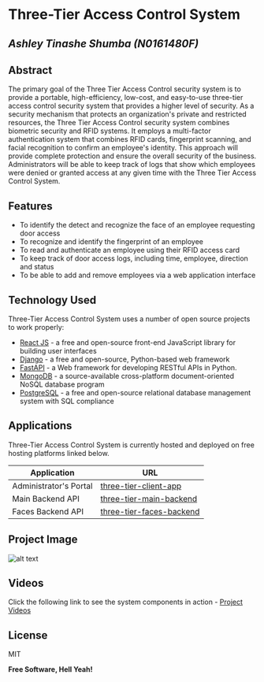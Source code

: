 # Three-Tier Access Control System
## _Ashley Tinashe Shumba (N0161480F)_

## Abstract

The primary goal of the Three Tier Access Control security system is to provide a portable, high-efficiency, low-cost, and easy-to-use three-tier access control security system that provides a higher level of security.  As a security mechanism that protects an organization's private and restricted resources, the Three Tier Access Control security system combines biometric security and RFID systems. It employs a multi-factor authentication system that combines RFID cards, fingerprint scanning, and facial recognition to confirm an employee's identity. This approach will provide complete protection and ensure the overall security of the business. Administrators will be able to keep track of logs that show which employees were denied or granted access at any given time with the Three Tier Access Control System. 


## Features

- To identify the detect and recognize the face of an employee requesting door access
- To recognize and identify the fingerprint of an employee 
- To read and authenticate an employee using their RFID access card
- To keep track of door access logs, including time, employee, direction and status
- To be able to add and remove employees via a web application interface



## Technology Used

Three-Tier Access Control System uses a number of open source projects to work properly:

- [React JS] - a free and open-source front-end JavaScript library for building user interfaces
- [Django] - a free and open-source, Python-based web framework
- [FastAPI] - a Web framework for developing RESTful APIs in Python.
- [MongoDB] - a source-available cross-platform document-oriented NoSQL database program
- [PostgreSQL] - a free and open-source relational database management system with SQL compliance

## Applications

Three-Tier Access Control System is currently hosted and deployed on free hosting platforms linked below.

| Application | URL |
| ------ | ------ |
| Administrator's Portal | [three-tier-client-app][TTCA] |
| Main Backend API | [three-tier-main-backend][TTMB] |
| Faces Backend API | [three-tier-faces-backend][TTFB] |

## Project Image
![alt text](https://res.cloudinary.com/daq8xg6bm/image/upload/v1658145325/Final%20Year%20Priject/Final_Circuit_Remade_h3ciof.jpg)

## Videos

Click the following link to see the system components in action - [Project Videos]

## License

MIT

**Free Software, Hell Yeah!**

[//]: # (These are reference links used in the body of this note and get stripped out when the markdown processor does its job. There is no need to format nicely because it shouldn't be seen. Thanks SO - http://stackoverflow.com/questions/4823468/store-comments-in-markdown-syntax)

   [PostgreSQL]: <https://www.postgresql.org/>
   [MongoDB]: <https://www.mongodb.com/>
   [FastAPI]: <https://fastapi.tiangolo.com/>
   [React JS]: <https://reactjs.org/>
   [Django]: <https://www.djangoproject.com/>

   [TTCA]: <https://three-tier-client-app.netlify.app/>
   [TTMB]: <https://three-tier-main-backend.herokuapp.com/>
   [TTFB]: <https://three-tier-faces-backend.herokuapp.com/>

   [Project Videos]: <https://drive.google.com/drive/folders/115ErFb4LgB1WoPj3vNIHwrSUe90gcQLs?usp=sharing>